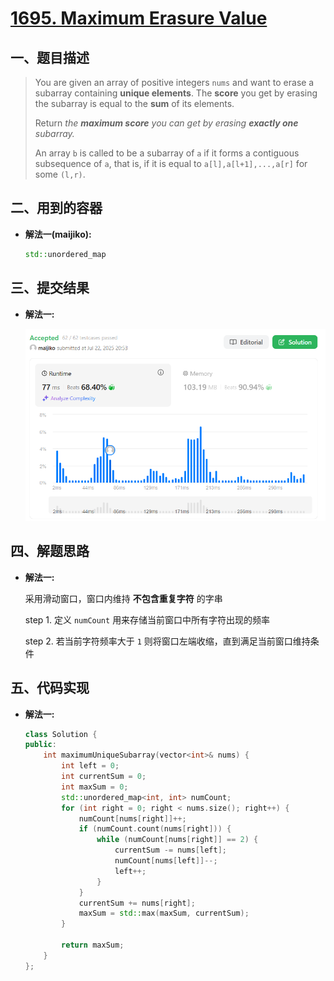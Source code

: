 # [1695. Maximum Erasure Value](https://leetcode.com/problems/maximum-erasure-value/description/)

## 一、题目描述
>You are given an array of positive integers `nums` and want to erase a subarray containing **unique elements**. The **score** you get by erasing the subarray is equal to the **sum** of its elements.
>
>Return *the **maximum score** you can get by erasing **exactly one** subarray.*
>
>An array `b` is called to be a subarray of `a` if it forms a contiguous subsequence of `a`, that is, if it is equal to `a[l],a[l+1],...,a[r]` for some `(l,r)`.

## 二、用到的容器

- **解法一(maijiko):**

    ``` c++
    std::unordered_map
    ```

## 三、提交结果

- **解法一:**

    ![解法一](pics/solution_1_pass.png)

## 四、解题思路

- **解法一:**

    采用滑动窗口，窗口内维持 **不包含重复字符** 的字串
    
    step 1. 定义 `numCount` 用来存储当前窗口中所有字符出现的频率
    
    step 2. 若当前字符频率大于 `1` 则将窗口左端收缩，直到满足当前窗口维持条件

## 五、代码实现

- **解法一:**

    ``` c++
    class Solution {
    public:
        int maximumUniqueSubarray(vector<int>& nums) {
            int left = 0;
            int currentSum = 0;
            int maxSum = 0;
            std::unordered_map<int, int> numCount;
            for (int right = 0; right < nums.size(); right++) {
                numCount[nums[right]]++;
                if (numCount.count(nums[right])) {
                    while (numCount[nums[right]] == 2) {
                        currentSum -= nums[left];
                        numCount[nums[left]]--;
                        left++;
                    }
                }
                currentSum += nums[right];
                maxSum = std::max(maxSum, currentSum);
            }
    
            return maxSum;
        }
    };
    ```